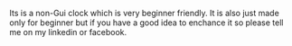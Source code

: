 Its is a non-Gui clock which is very beginner friendly. It is also just made only for beginner but if you have a good idea to enchance it so please tell me on my linkedin or facebook.
